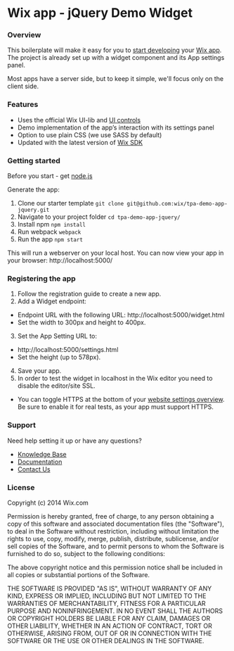 # Wix app - jQuery Demo Widget
### **Overview**

This boilerplate will make it easy for you to [start developing](http://dev.wix.com/) your [Wix app](https://www.wix.com/app-market/main). 
The project is already set up with a widget component and its App settings panel.

Most apps have a server side, but to keep it simple, we'll focus only on the client side.

### **Features**
* Uses the official Wix UI-lib and [UI controls](http://dev.wix.com/docs/ui-lib/ui-controls/)
* Demo implementation of the app’s interaction with its settings panel 
* Option to use plain CSS (we use SASS by default)
* Updated with the latest version of [Wix SDK](http://dev.wix.com/docs/sdk/using-the-sdk/)

### **Getting started**
Before you start - get [node.js](https://nodejs.org/en/)

Generate the app:

1. Clone our starter template
`git clone git@github.com:wix/tpa-demo-app-jquery.git`
2. Navigate to your project folder
`cd tpa-demo-app-jquery/`
3. Install npm
`npm install`
4. Run webpack
`webpack`
5. Run the app
`npm start`

This will run a webserver on your local host. You can now view your app in your browser: http://localhost:5000/

### **Registering the app**

1. Follow the registration guide to create a new app.
2. Add a Widget endpoint:
  * Endpoint URL with the following URL: http://localhost:5000/widget.html
  * Set the width to 300px and height to 400px.
3. Set the App Setting URL to: 
  * http://localhost:5000/settings.html
  * Set the height (up to 578px). 
4. Save your app.
5. In order to test the widget in localhost in the Wix editor you need to disable the editor/site SSL.
* You can toggle HTTPS at the bottom of your [website settings overview](https://www.wix.com/my-account/site-selector/?buttonText=Manage%20Settings&title=Select%20a%20Site&autoSelectOnSingleSite=true&actionUrl=https://www.wix.com/dashboard/{{metaSiteId}}/manage-website).
Be sure to enable it for real tests, as your app must support HTTPS.

### **Support**
Need help setting it up or have any questions?

* [Knowledge Base](https://devforum.wix.com/en/)
* [Documentation](https://dev.wix.com/docs/)
* [Contact Us](https://devforum.wix.com/en/contact)

### **License**
Copyright (c) 2014 Wix.com

Permission is hereby granted, free of charge, to any person obtaining a copy
of this software and associated documentation files (the "Software"), to deal
in the Software without restriction, including without limitation the rights
to use, copy, modify, merge, publish, distribute, sublicense, and/or sell
copies of the Software, and to permit persons to whom the Software is
furnished to do so, subject to the following conditions:

The above copyright notice and this permission notice shall be included in all
copies or substantial portions of the Software.

THE SOFTWARE IS PROVIDED "AS IS", WITHOUT WARRANTY OF ANY KIND, EXPRESS OR
IMPLIED, INCLUDING BUT NOT LIMITED TO THE WARRANTIES OF MERCHANTABILITY,
FITNESS FOR A PARTICULAR PURPOSE AND NONINFRINGEMENT. IN NO EVENT SHALL THE
AUTHORS OR COPYRIGHT HOLDERS BE LIABLE FOR ANY CLAIM, DAMAGES OR OTHER
LIABILITY, WHETHER IN AN ACTION OF CONTRACT, TORT OR OTHERWISE, ARISING FROM,
OUT OF OR IN CONNECTION WITH THE SOFTWARE OR THE USE OR OTHER DEALINGS IN THE
SOFTWARE.
